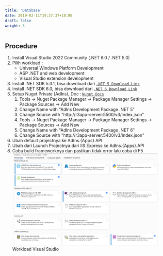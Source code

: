 ```yaml
---
title: 'Database'
date: 2019-02-11T19:27:37+10:00
draft: false
weight: 3
---
```


## Procedure

1. Install Visual Studio 2022 Community (.NET 6.0 / .NET 5.0)
2. Pilih workload :​​​​​​​
    - Universal Windows Platform Development
    - ASP .NET and web development
    - Visual Studio extension development
3. Install .NET SDK 5.0.1, bisa download dari [`.NET 5 Download Link`](https://dotnet.microsoft.com/download/dotnet/thank-you/sdk-5.0.100-windows-x64-installer)
4. Install .NET SDK 6.0, bisa download dari [`.NET 6 Download Link`](https://dotnet.microsoft.com/en-us/download/dotnet/thank-you/sdk-6.0.102-windows-x64-installer)
5. Setup Nuget Private (AdIns), Doc : [`Nuget Docs`](https://adins3.sharepoint.com/:b:/s/ConfinsR3CodeGuideline/EdCjcuWX2khBpVSmvMRmHAIBh-G-Hi3DUP7-xE1T6M57Tw?e=BcYGt6)
    1. Tools -> Nuget Package Manager -> Package Manager Settings -> Package Sources -> Add New
    2. Change Name with "AdIns Development Package .NET 5"
    3. Change Source with "http://r3app-server:5500/v3/index.json"
    4. Tools -> Nuget Package Manager -> Package Manager Settings -> Package Sources -> Add New
    5. Change Name with "AdIns Development Package .NET 6"
    6. Change Source with "http://r3app-server:5400/v3/index.json"
6. Ubah default projectnya ke AdIns.{Apps}.API
7. Ubah dari Launch Projectnya dari IIS Express ke AdIns.{Apps}.API
8. Coba build frameworknya dan pastikan tidak error lalu coba di F5
![The San Juan Mountains are beautiful!](BE1.png "San Juan Mountains")
Workload Visual Studio